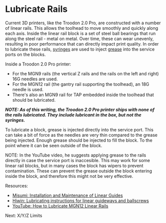 # Lubricate Rails
Current 3D printers, like the Troodon 2.0 Pro, are constructed with a number of linear rails. This allows the toolhead to move smoothly and quickly along each axis. 
Inside the linear rail block is a set of steel ball bearings that run along the steel rail - metal on metal. Over time, these can wear unevenly, resulting in poor performance that can directly impact print quality. 
In order to lubricate these rails, [syringes](https://github.com/500Foods/WelcomeToTroodon/blob/main/docs/level_1/syringes.md) are used to inject [grease](https://github.com/500Foods/WelcomeToTroodon/blob/main/docs/level_1/grease.md) into the service ports on the blocks.

Inside a Troodon 2.0 Pro printer:
- For the MGN9 rails (the vertical Z rails and the rails on the left and right) 16G needles are used.
- For the MGN12 rail (the gantry rail supporting the toolhead), an 18G needle is used.
- There's also an MGN9 rail for TAP embedded inside the toolhead that should be lubricated.

***NOTE: As of this writing, the Troodon 2.0 Pro printer ships with none of the rails lubricated. They include lubricant in the box, but not the syringes.***

To lubricate a block, grease is injected directly into the service port. This can take a bit of force as the needles are very thin compared to the grease being injected. Enough grease should be injected to fill the block. To the point where it can be seen outside of the block.

NOTE: In the YouTube video, he suggests applying grease to the rails directly in case the service port is inaccesible. This may work for some linear rail blocks, but in many cases the block has wipers to prevent contamination. 
These can prevent the grease outside the block entering inside the block, and therefore this might not be very effective.

Resources:
- [Misumi: Installation and Maintenance of Linear Guides](https://us.misumi-ec.com/pdf/fa/2010/p0501.pdf)
- [Hiwin: Lubricating instructions for linear guideways and ballscrews](https://www.hiwin.com/wp-content/uploads/lubricating_instructions.pdf)
- [YouTube: How to Lubricate MGN12 Linear Rails](https://www.youtube.com/watch?v=GWzz6fQiWmw)

Next: X/Y/Z Limits
